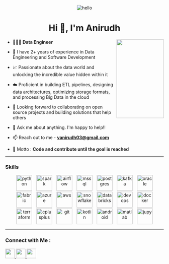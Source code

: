 <p align="center"> <img src="https://raw.githubusercontent.com/Vrindagupta6828/Vrindagupta6828/master/assest/hello.gif" alt="hello" /> </p>
<h1 align="center">Hi 👋, I'm Anirudh</h1>

<img align="right" width="150" height="250" src="https://user-images.githubusercontent.com/76843281/105200067-705e8800-5b65-11eb-9cfc-bbb74fdb8987.png"/>

- 🧑🏻‍💻 **Data Engineer**

- 👀 I have 2+ years of experience in Data Engineering and Software Development
- 📈 Passionate about the data world and unlocking the incredible value hidden within it
- ☁️ Proficient in building ETL pipelines, designing data architectures, optimizing storage formats, and processing Big Data in the cloud
- 🤝 Looking forward to collaborating on open source projects and building solutions that help others
- 💬 Ask me about anything. I'm happy to help!!
- 📫 Reach out to me - **vanirudh03@gmail.com**
- 🎯 Motto : **Code and contribute until the goal is reached**

---

### Skills

<p align="center">  
<img src="https://cdn.jsdelivr.net/gh/devicons/devicon@latest/icons/python/python-original-wordmark.svg" alt="python" width="50" hspace="5" height="50"/>
<img src="https://cdn.jsdelivr.net/gh/devicons/devicon@latest/icons/apachespark/apachespark-original-wordmark.svg" alt="spark" width="50" hspace="5" height="50" />
<img src="https://cdn.jsdelivr.net/gh/devicons/devicon/icons/apacheairflow/apacheairflow-original-wordmark.svg" alt="airflow" width="50" hspace="5" height="50" />
<img src="https://cdn.jsdelivr.net/gh/devicons/devicon@latest/icons/azuresqldatabase/azuresqldatabase-original.svg" alt="mssql" width="50" hspace="5" height="50" />
<img src="https://cdn.jsdelivr.net/gh/devicons/devicon/icons/postgresql/postgresql-original-wordmark.svg" alt="postgres" width="50" hspace="5" height="50"/>
<img src="https://cdn.jsdelivr.net/gh/devicons/devicon@latest/icons/apachekafka/apachekafka-original-wordmark.svg" alt="kafka" width="50" hspace="5" height="50" />
<img src="https://cdn.jsdelivr.net/gh/devicons/devicon@latest/icons/oracle/oracle-original.svg" alt="oracle" width="50" hspace="5" height="50" />
<img src="https://github.com/user-attachments/assets/7f989296-029a-49c2-a01a-bdd04ec192d7" alt="fabric" width="50" hspace="5" height="50"/>
<img src="https://cdn.jsdelivr.net/gh/devicons/devicon/icons/azure/azure-original.svg" alt="azure" width="50" hspace="5" height="50"/>
<img src="https://cdn.jsdelivr.net/gh/devicons/devicon/icons/amazonwebservices/amazonwebservices-original-wordmark.svg" alt="aws" width="50" hspace="5" height="50"/>
<img src="https://github.com/user-attachments/assets/4138c8f8-05db-4f8f-95f2-be48b158820c" alt="snowflake" width="50" hspace="5" height="50"/>
<img src="https://github.com/user-attachments/assets/52da27e7-2710-44d9-a5d8-609aca028be7" alt="databricks" width="50" hspace="5" height="50"/>
<img src="https://cdn.jsdelivr.net/gh/devicons/devicon@latest/icons/azuredevops/azuredevops-original.svg" alt="devops" width="50" hspace="5" height="50"/>
<img src="https://cdn.jsdelivr.net/gh/devicons/devicon@latest/icons/docker/docker-plain-wordmark.svg" alt="docker" width="50" hspace="5" height="50"/>
<img src="https://cdn.jsdelivr.net/gh/devicons/devicon@latest/icons/terraform/terraform-original.svg" alt="terraform" width="50" hspace="5" height="50"/>
<img src="https://cdn.jsdelivr.net/gh/devicons/devicon/icons/cplusplus/cplusplus-original.svg" alt="cplusplus" width="50" hspace="5" height="50" />
<img src="https://cdn.jsdelivr.net/gh/devicons/devicon@latest/icons/git/git-original.svg" alt="git" width="50" hspace="5" height="50"/>
<img src="https://cdn.jsdelivr.net/gh/devicons/devicon/icons/kotlin/kotlin-original.svg" alt="kotlin" width="50" hspace="5" height="50"/>
<img src="https://cdn.jsdelivr.net/gh/devicons/devicon@latest/icons/android/android-original-wordmark.svg" alt="android" width="50" hspace="5" height="50"/>
<img src="https://cdn.jsdelivr.net/gh/devicons/devicon/icons/matlab/matlab-original.svg" alt="matlab" width="50" hspace="5" height="50"/>
<img src="https://cdn.jsdelivr.net/gh/devicons/devicon@latest/icons/jupyter/jupyter-original-wordmark.svg" alt="jupy" width="50" hspace="5" height="50"/>
          
</p>



---

<h3> Connect with Me :</h3>

   <a href="https://www.linkedin.com/in/anirudh-venkatesan-638996199/">
        <img height="30" src="https://img.shields.io/badge/linkedin-blue.svg?&style=for-the-badge&logo=linkedin&logoColor=white"/>
      </a>

   <a href="https://github.com/Anirudh2305">
        <img height="30" src="https://img.shields.io/badge/Github-%23000000.svg?&style=for-the-badge&logo=github&logoColor=white"/>
      </a>
   <a href="mailto:vanirudh03@gmail.com">
        <img height="30" src="https://img.shields.io/badge/gmail-c14438?&style=for-the-badge&logo=gmail&logoColor=white">
      </a>
</p>
